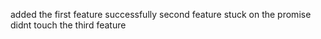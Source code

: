 added the first feature successfully
second feature stuck on the promise <pending>
didnt touch the third feature